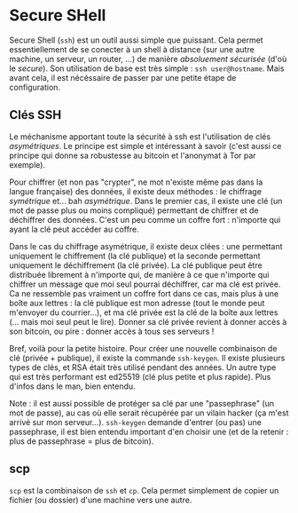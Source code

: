 # Secure SHell

Secure Shell (`ssh`) est un outil aussi simple que puissant. Cela permet
essentiellement de se conecter à un shell à distance (sur une autre machine, un
serveur, un router, ...) de manière *absoluement sécurisée* (d'où le *secure*).
Son utilisation de base est très simple : `ssh user@hostname`. Mais avant cela,
il est nécéssaire de passer par une petite étape de configuration.

## Clés SSH

Le méchanisme apportant toute la sécurité à ssh est l'utilisation de clés
*asymétriques*. Le principe est simple et intéressant à savoir (c'est aussi ce
principe qui donne sa robustesse au bitcoin et l'anonymat à Tor par exemple).

Pour chiffrer (et non pas "crypter", ne mot n'existe même pas dans la langue
française) des données, il existe deux méthodes : le chiffrage *symétrique*
et... bah *asymétrique*. Dans le premier cas, il existe une clé (un mot de
passe plus ou moins compliqué) permettant de chiffrer et de déchiffrer des
données. C'est un peu comme un coffre fort : n'importe qui ayant la clé peut
accéder au coffre.

Dans le cas du chiffrage asymétrique, il existe deux clées : une permettant
uniquement le chiffrement (la clé publique) et la seconde permettant uniquement
le déchiffrement (la clé privée). La clé publique peut être distribuée
librement à n'importe qui, de manière à ce que n'importe qui chiffrer un
message que moi seul pourrai déchiffrer, car ma clé est privée. Ca ne ressemble
pas vraiment un coffre fort dans ce cas, mais plus à une boîte aux lettres : la
clé publique est mon adresse (tout le monde peut m'envoyer du courrier...), et
ma clé privée est la clé de la boîte aux lettres (... mais moi seul peut le
lire). Donner sa clé privée revient à donner accès à son bitcoin, ou pire :
donner accès à tous ses serveurs !

Bref, voilà pour la petite histoire. Pour créer une nouvelle combinaison de clé
(privée + publique), il existe la commande `ssh-keygen`. Il existe plusieurs
types de clés, et RSA était très utilisé pendant des années. Un autre type qui
est très performant est ed25519 (clé plus petite et plus rapide). Plus d'infos
dans le man, bien entendu.

Note : il est aussi possible de protéger sa clé par une "passephrase" (un mot
de passe), au cas où elle serait récupérée par un vilain hacker (ça m'est
arrivé sur mon serveur...). `ssh-keygen` demande d'entrer (ou pas) une
passephrase, il est bien entendu important d'en choisir une (et de la retenir :
plus de passephrase = plus de bitcoin).

## scp

`scp` est la combinaison de `ssh` et `cp`. Cela permet simplement de copier un
fichier (ou dossier) d'une machine vers une autre.
